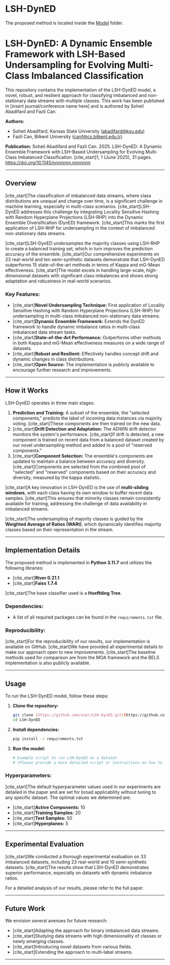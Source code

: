 # LSH-DynED

The proposed method is located inside the [Model](Model) folder.

# LSH-DynED: A Dynamic Ensemble Framework with LSH-Based Undersampling for Evolving Multi-Class Imbalanced Classification

This repository contains the implementation of the LSH-DynED model, a novel, robust, and resilient approach for classifying imbalanced and non-stationary data streams with multiple classes. This work has been published in [insert journal/conference name here] and is authored by Soheil Abadifard and Fazli Can.

**Authors:**
* Soheil Abadifard, Kansas State University (abadifard@ksu.edu)
* Fazli Can, Bilkent University (canf@cs.bilkent.edu.tr)

**Publication:**
Soheil Abadifard and Fazli Can. 2025. LSH-DynED: A Dynamic Ensemble Framework with LSH-Based Undersampling for Evolving Multi-Class Imbalanced Classification. [cite_start]1, 1 (June 2025), 31 pages. https://doi.org/10.1145/nnnnnnn.nnnnnnn 

---

## Overview

[cite_start]The classification of imbalanced data streams, where class distributions are unequal and change over time, is a significant challenge in machine learning, especially in multi-class scenarios.  [cite_start]LSH-DynED addresses this challenge by integrating Locality Sensitive Hashing with Random Hyperplane Projections (LSH-RHP) into the Dynamic Ensemble Diversification (DynED) framework.  [cite_start]This marks the first application of LSH-RHP for undersampling in the context of imbalanced non-stationary data streams. 

[cite_start]LSH-DynED undersamples the majority classes using LSH-RHP to create a balanced training set, which in turn improves the prediction accuracy of the ensemble.  [cite_start]Our comprehensive experiments on 23 real-world and ten semi-synthetic datasets demonstrate that LSH-DynED outperforms 15 state-of-the-art methods in terms of Kappa and mG-Mean effectiveness.  [cite_start]The model excels in handling large-scale, high-dimensional datasets with significant class imbalances and shows strong adaptation and robustness in real-world scenarios. 

### Key Features:

* [cite_start]**Novel Undersampling Technique:** First application of Locality Sensitive Hashing with Random Hyperplane Projections (LSH-RHP) for undersampling in multi-class imbalanced non-stationary data streams. 
* [cite_start]**Dynamic Ensemble Framework:** Extends the DynED framework to handle dynamic imbalance ratios in multi-class imbalanced data stream tasks. 
* [cite_start]**State-of-the-Art Performance:** Outperforms other methods in both Kappa and mG-Mean effectiveness measures on a wide range of datasets. 
* [cite_start]**Robust and Resilient:** Effectively handles concept drift and dynamic changes in class distributions. 
* [cite_start]**Open Source:** The implementation is publicly available to encourage further research and improvements. 

---

## How it Works

LSH-DynED operates in three main stages:

1.  **Prediction and Training:** A subset of the ensemble, the "selected components," predicts the label of incoming data instances via majority voting. [cite_start]These components are then trained on the new data. 
2.  [cite_start]**Drift Detection and Adaptation:** The ADWIN drift detector monitors the system's performance.  [cite_start]If drift is detected, a new component is trained on recent data from a balanced dataset created by our novel undersampling method and added to a pool of "reserved components." 
3.  [cite_start]**Component Selection:** The ensemble's components are updated to maintain a balance between accuracy and diversity.  [cite_start]Components are selected from the combined pool of "selected" and "reserved" components based on their accuracy and diversity, measured by the kappa statistic. 

[cite_start]A key innovation in LSH-DynED is the use of **multi-sliding windows**, with each class having its own window to buffer recent data samples.  [cite_start]This ensures that minority classes remain consistently available for training, addressing the challenge of data availability in imbalanced streams. 

[cite_start]The undersampling of majority classes is guided by the **Weighted Average of Ratios (WARt)**, which dynamically identifies majority classes based on their representation in the stream. 

---

## Implementation Details

The proposed method is implemented in **Python 3.11.7** and utilizes the following libraries:
* [cite_start]**River 0.21.1** 
* [cite_start]**Faiss 1.7.4** 

[cite_start]The base classifier used is a **Hoeffding Tree**. 

### Dependencies:

* A list of all required packages can be found in the `requirements.txt` file.

### Reproducibility:

[cite_start]For the reproducibility of our results, our implementation is available on GitHub.  [cite_start]We have provided all experimental details to make our approach open to new improvements.  [cite_start]The baseline methods used for comparison are from the MOA framework and the BELS implementation is also publicly available. 

---

## Usage

To run the LSH-DynED model, follow these steps:

1.  **Clone the repository:**
    ```bash
    git clone [https://github.com/user/LSH-DynED.git](https://github.com/user/LSH-DynED.git)
    cd LSH-DynED
    ```
2.  **Install dependencies:**
    ```bash
    pip install -r requirements.txt
    ```
3.  **Run the model:**
    ```python
    # Example script to run LSH-DynED on a dataset
    # (Please provide a more detailed script or instructions on how to run your code)
    ```

### Hyperparameters:

[cite_start]The default hyperparameter values used in our experiments are detailed in the paper and are set for broad applicability without tuning to any specific dataset.  The optimal values we determined are:
* [cite_start]**Active Components:** 10 
* [cite_start]**Training Samples:** 20 
* [cite_start]**Test Samples:** 50 
* [cite_start]**Hyperplanes:** 5 

---

## Experimental Evaluation

[cite_start]We conducted a thorough experimental evaluation on 33 imbalanced datasets, including 23 real-world and 10 semi-synthetic datasets.  [cite_start]The results show that LSH-DynED demonstrates superior performance, especially on datasets with dynamic imbalance ratios. 

For a detailed analysis of our results, please refer to the full paper.

---

## Future Work

We envision several avenues for future research:
* [cite_start]Adapting the approach for binary imbalanced data streams. 
* [cite_start]Studying data streams with high dimensionality of classes or newly emerging classes. 
* [cite_start]Introducing novel datasets from various fields. 
* [cite_start]Extending the approach to multi-label streams. 

---

<!-- ## Citation

If you use LSH-DynED in your research, please cite our paper:

 ```bibtex
@article{Abadifard2025LSHDynED,
  author = {Abadifard, Soheil and Can, Fazli},
  title = {LSH-DynED: A Dynamic Ensemble Framework with LSH-Based Undersampling for Evolving Multi-Class Imbalanced Classification},
  year = {2025},
  issue_date = {June 2025},
  publisher = {Association for Computing Machinery},
  address = {New York, NY, USA},
  volume = {1},
  number = {1},
  issn = {},
  url = {[https://doi.org/10.1145/nnnnnnn.nnnnnnn](https://doi.org/10.1145/nnnnnnn.nnnnnnn)},
  doi = {10.1145/nnnnnnn.nnnnnnn},
  journal = {},
  month = {jun},
  pages = {31},
  numpages = {31}
}-->
